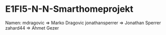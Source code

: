 # E1FI5-N-N-Smarthomeprojekt

Namen: 
mdragovic => Marko Dragovic
jonathansperrer => Jonathan Sperrer
zahard44 => Ahmet  Gezer
